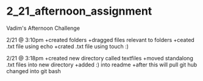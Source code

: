 # 2_21_afternoon_assignment
Vadim's Afternoon Challenge

2/21 @ 3:10pm
+created folders
+dragged files relevant to folders
+ceated .txt file using echo
+crated .txt file using touch
:)

2/21 @ 3:18pm
+created new directory called textfiles
+moved standalong .txt files into new directory
+added :) into readme
+after this will pull git hub changed into git bash 
